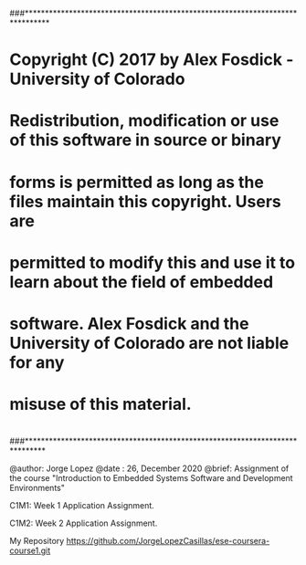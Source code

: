 ###******************************************************************************
# Copyright (C) 2017 by Alex Fosdick - University of Colorado
#
# Redistribution, modification or use of this software in source or binary
# forms is permitted as long as the files maintain this copyright. Users are 
# permitted to modify this and use it to learn about the field of embedded
# software. Alex Fosdick and the University of Colorado are not liable for any
# misuse of this material. 
#
###*****************************************************************************


@author: Jorge Lopez
@date : 26, December 2020
@brief:  Assignment of the course "Introduction to Embedded Systems Software and Development Environments"

C1M1: Week 1 Application Assignment.

C1M2: Week 2 Application Assignment.


My Repository 
https://github.com/JorgeLopezCasillas/ese-coursera-course1.git


